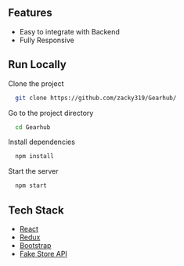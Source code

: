 
## Features

- Easy to integrate with Backend
- Fully Responsive


## Run Locally

Clone the project

```bash
  git clone https://github.com/zacky319/Gearhub/
```

Go to the project directory

```bash
  cd Gearhub
```

Install dependencies

```bash
  npm install
```

Start the server

```bash
  npm start
```



## Tech Stack

* [React](https://reactjs.org/)
* [Redux](https://redux.js.org/)
* [Bootstrap](https://getbootstrap.com/)
* [Fake Store API](https://fakestoreapi.com/)



